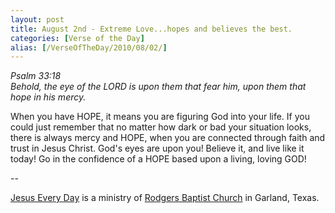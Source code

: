 ```yaml
---
layout: post
title: August 2nd - Extreme Love...hopes and believes the best.
categories: [Verse of the Day]
alias: [/VerseOfTheDay/2010/08/02/]
---
```


_Psalm 33:18  
Behold, the eye of the LORD is upon them that fear him, upon them
that hope in his mercy._

When you have HOPE, it means you are figuring God into your life.
If you could just remember that no matter how dark or bad your
situation looks, there is always mercy and HOPE, when you are
connected through faith and trust in Jesus Christ. God's eyes are
upon you! Believe it, and live like it today! Go in the confidence of
a HOPE based upon a living, loving GOD!

 --

<a href=http://jesuseveryday.net>Jesus Every Day</a> is a ministry of <a href=http://rodgersbaptist.net>Rodgers Baptist Church</a> in Garland, Texas.
